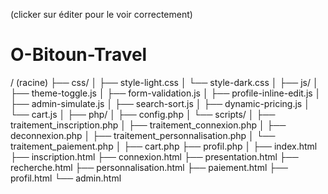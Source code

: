 (clicker sur éditer pour le voir correctement)

# O-Bitoun-Travel
/ (racine)
├── css/
│   ├── style-light.css
│   └── style-dark.css
│
├── js/
│   ├── theme-toggle.js
│   ├── form-validation.js
│   ├── profile-inline-edit.js
│   ├── admin-simulate.js
│   ├── search-sort.js
│   ├── dynamic-pricing.js
│   └── cart.js
│
├── php/
│   ├── config.php
│   └── scripts/
│       ├── traitement_inscription.php
│       ├── traitement_connexion.php
│       ├── deconnexion.php
│       ├── traitement_personnalisation.php
│       └── traitement_paiement.php
│
├── cart.php
├── profil.php
│
├── index.html
├── inscription.html
├── connexion.html
├── presentation.html
├── recherche.html
├── personnalisation.html
├── paiement.html
├── profil.html
└── admin.html
		
